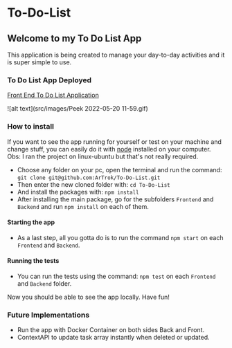 # To-Do-List

## Welcome to my To Do List App

This application is being created to manage your day-to-day activities and it is super simple to use.

### To Do List App Deployed
[Front End To Do List Application](https://to-do-list-front-end-lovat.vercel.app/)

![alt text](src/images/Peek 2022-05-20 11-59.gif)

### How to install

If you want to see the app running for yourself or test on your machine and change stuff, you can easily do it with [node](https://nodejs.org/en/) installed on your computer. Obs: I ran the project on linux-ubuntu but that's not really required.

- Choose any folder on your pc, open the terminal and run the command: `git clone git@github.com:ArTrok/To-Do-List.git`
- Then enter the new cloned folder with: `cd To-Do-List`
- And install the packages with: `npm install`
- After installing the main package, go for the subfolders `Frontend` and `Backend` and run `npm install` on each of them.

#### Starting the app
- As a last step, all you gotta do is to run the command `npm start` on each `Frontend` and `Backend`.

#### Running the tests
- You can run the tests using the command: `npm test` on each `Frontend` and `Backend` folder.

Now you should be able to see the app locally. Have fun!

### Future Implementations
- Run the app with Docker Container on both sides Back and Front.
- ContextAPI to update task array instantly when deleted or updated.
